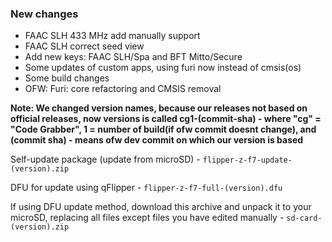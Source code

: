 ### New changes
* FAAC SLH 433 MHz add manually support
* FAAC SLH correct seed view
* Add new keys: FAAC SLH/Spa and BFT Mitto/Secure
* Some updates of custom apps, using furi now instead of cmsis(os)
* Some build changes
* OFW: Furi: core refactoring and CMSIS removal

**Note: We changed version names, because our releases not based on official releases, now versions is called
cg1-(commit-sha) - where "cg" = "Code Grabber", 1 = number of build(if ofw commit doesnt change), and (commit sha) - means ofw dev commit on which our version is based**

Self-update package (update from microSD) - `flipper-z-f7-update-(version).zip`

DFU for update using qFlipper - `flipper-z-f7-full-(version).dfu`

If using DFU update method, download this archive and unpack it to your microSD, replacing all files except files you have edited manually -
`sd-card-(version).zip`